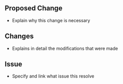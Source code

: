 ## Proposed Change

- Explain why this change is necessary

## Changes

- Explains in detail the modifications that were made

## Issue

- Specify and link what issue this resolve

